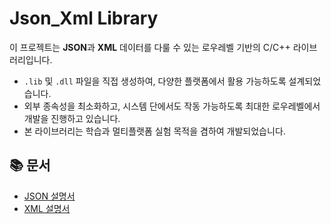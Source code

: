# Json_Xml Library

이 프로젝트는 **JSON**과 **XML** 데이터를 다룰 수 있는 로우레벨 기반의 C/C++ 라이브러리입니다.

- `.lib` 및 `.dll` 파일을 직접 생성하여, 다양한 플랫폼에서 활용 가능하도록 설계되었습니다.
- 외부 종속성을 최소화하고, 시스템 단에서도 작동 가능하도록 최대한 로우레벨에서 개발을 진행하고 있습니다.
- 본 라이브러리는 학습과 멀티플랫폼 실험 목적을 겸하여 개발되었습니다.

## 📚 문서
- [JSON 설명서](./JsonManual.MD)
- [XML 설명서](./XmlManual.MD)


